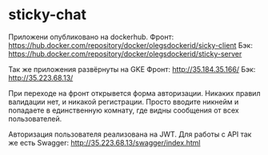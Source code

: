 # sticky-chat
Приложени опубликовано на dockerhub.
Фронт: https://hub.docker.com/repository/docker/olegsdockerid/sicky-client
Бэк: https://hub.docker.com/repository/docker/olegsdockerid/sticky-server

Так же приложения развёрнуты на GKE
Фронт: http://35.184.35.166/
Бэк: http://35.223.68.13/

При переходе на фронт открывется форма авторизации. Никаких правил валидации нет, и никакой регистрации. Просто вводите никнейм и попадаете в единственную комнату, где видны сообщения от всех пользователей.

Авторизация пользователя реализована на JWT.
Для работы с API так же есть Swagger: http://35.223.68.13/swagger/index.html
